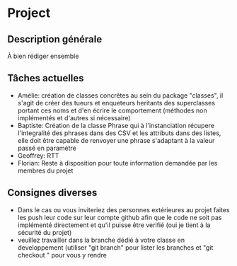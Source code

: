 # Project
## Description générale
À bien rédiger ensemble
## Tâches actuelles
- Amélie: création de classes concrêtes au sein du package "classes", il s'agit de créer des tueurs et enqueteurs heritants des superclasses portant ces noms et d'en écrire le comportement (méthodes non implémentés et d'autres si nécessaire)
- Baptiste: Création de la classe Phrase qui à l'instanciation récupere l'integralité des phrases dans des CSV et les attributs dans des listes, elle doit être capable de renvoyer une phrase s'adaptant à la valeur passé en paramètre
- Geoffrey: RTT
- Florian: Reste à disposition pour toute information demandée par les membres du projet
## Consignes diverses
- Dans le cas ou vous inviteriez des personnes extérieures au projet faites les push leur code sur leur compte github afin que le code ne soit pas implémenté directement et qu'il puisse être verifié (oui je tient à la sécurité du projet) 
- veuillez travailler dans la branche dédié à votre classe en developpement (utiliser "git branch" pour lister les branches et "git checkout <branch>" pour vous y rendre
